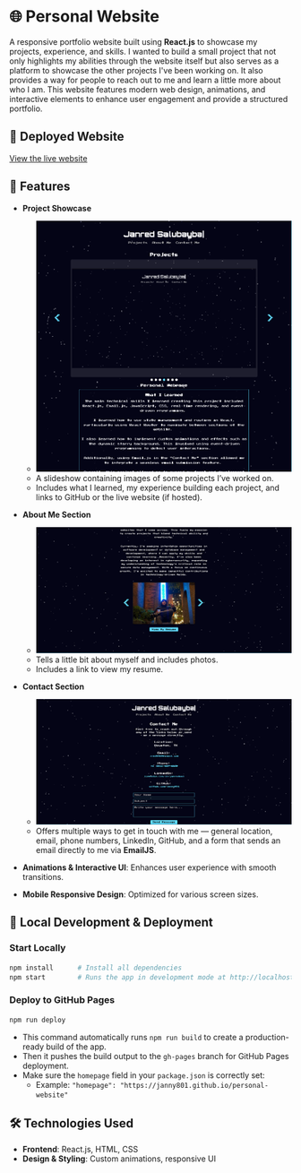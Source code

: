 # 🌐 Personal Website  

A responsive portfolio website built using **React.js** to showcase my projects, experience, and skills. I wanted to build a small project that not only highlights my abilities through the website itself but also serves as a platform to showcase the other projects I've been working on. It also provides a way for people to reach out to me and learn a little more about who I am. This website features modern web design, animations, and interactive elements to enhance user engagement and provide a structured portfolio.

## 🔗 Deployed Website  
[View the live website](https://janny801.github.io/personal-website)

## 🚀 Features  

- **Project Showcase**  
  - ![Projects Page](imgs/projectspage.png)  
  - A slideshow containing images of some projects I’ve worked on.  
  - Includes what I learned, my experience building each project, and links to GitHub or the live website (if hosted).

- **About Me Section**  
  - ![About Me Page](imgs/aboutmepage.png)  
  - Tells a little bit about myself and includes photos.  
  - Includes a link to view my resume.

- **Contact Section**  
  - ![Contact Me Page](imgs/contactmepage.png)  
  - Offers multiple ways to get in touch with me — general location, email, phone numbers, LinkedIn, GitHub, and a form that sends an email directly to me via **EmailJS**.


- **Animations & Interactive UI**: Enhances user experience with smooth transitions.  
- **Mobile Responsive Design**: Optimized for various screen sizes.

## 🧪 Local Development & Deployment

### Start Locally  
```bash
npm install      # Install all dependencies
npm start        # Runs the app in development mode at http://localhost:3000/
```

### Deploy to GitHub Pages  
```bash
npm run deploy
```

- This command automatically runs `npm run build` to create a production-ready build of the app.  
- Then it pushes the build output to the `gh-pages` branch for GitHub Pages deployment.  
- Make sure the `homepage` field in your `package.json` is correctly set:  
  - Example: `"homepage": "https://janny801.github.io/personal-website"`

## 🛠️ Technologies Used  
- **Frontend**: React.js, HTML, CSS  
- **Design & Styling**: Custom animations, responsive UI  
